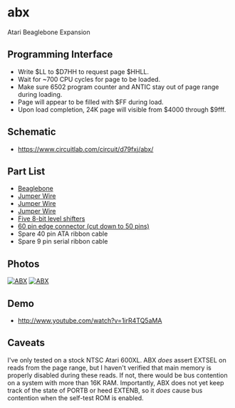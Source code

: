 abx
===

Atari Beaglebone Expansion

Programming Interface
---------------------

* Write $LL to $D7HH to request page $HHLL.
* Wait for ~700 CPU cycles for page to be loaded.
* Make sure 6502 program counter and ANTIC stay out of page range during loading.
* Page will appear to be filled with $FF during load.
* Upon load completion, 24K page will visible from $4000 through $9fff.

Schematic
---------

* https://www.circuitlab.com/circuit/d79fxj/abx/

Part List
---------

* [Beaglebone](http://www.amazon.com/gp/product/B007KW80M6/ref=oh_details_o03_s00_i00)
* [Jumper Wire](http://www.amazon.com/gp/product/B0040DEI9M/ref=oh_details_o00_s00_i00)
* [Jumper Wire](http://www.amazon.com/gp/product/B0002H7AIG/ref=oh_details_o00_s00_i01)
* [Jumper Wire](https://www.adafruit.com/products/759)
* [Five 8-bit level shifters](https://www.adafruit.com/products/735)
* [60 pin edge connector (cut down to 50 pins)](http://www.altex.com/60-Pin-Edge-Connector-IDE60-P146824.aspx)
* Spare 40 pin ATA ribbon cable
* Spare 9 pin serial ribbon cable

Photos
------

[![ABX](https://github.com/lybrown/abx/raw/master/photos/abx1-small.jpg "ABX attached to stock Atari 600XL")](https://github.com/lybrown/abx/raw/master/photos/abx1.jpg)
[![ABX](https://github.com/lybrown/abx/raw/master/photos/abx2-small.jpg "ABX attached to stock Atari 600XL")](https://github.com/lybrown/abx/raw/master/photos/abx2.jpg)

Demo
----

* http://www.youtube.com/watch?v=1irR4TQ5aMA

Caveats
-------

I've only tested on a stock NTSC Atari 600XL. ABX *does* assert
EXTSEL on reads from the page range, but I haven't verified that main
memory is properly disabled during these reads. If not, there would
be bus contention on a system with more than 16K RAM. Importantly,
ABX does not yet keep track of the state of PORTB or heed EXTENB,
so it *does* cause bus contention when the self-test ROM is enabled.
